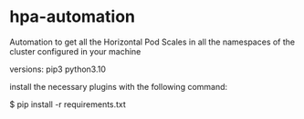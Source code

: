 # hpa-automation
Automation to get all the Horizontal Pod Scales in all the namespaces of the cluster configured in your machine

versions:
pip3
python3.10

install the necessary plugins with the following command:

$ pip install -r requirements.txt
